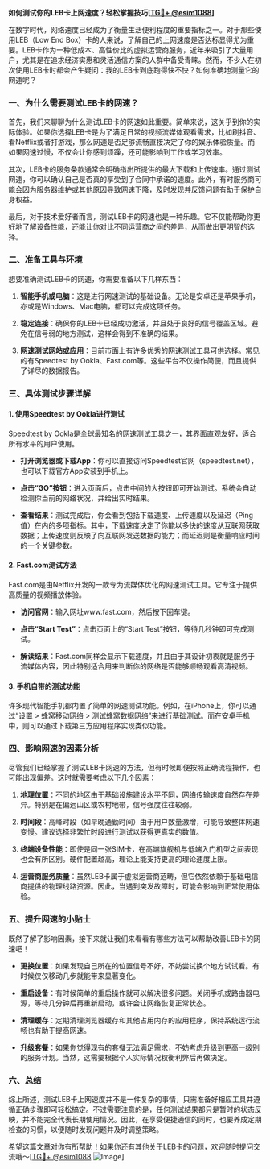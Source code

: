 **如何测试你的LEB卡上网速度？轻松掌握技巧[[TG💪+ @esim1088](https://t.me/s/esim1088)]**

在数字时代，网络速度已经成为了衡量生活便利程度的重要指标之一。对于那些使用LEB（Low End Box）卡的人来说，了解自己的上网速度是否达标显得尤为重要。LEB卡作为一种低成本、高性价比的虚拟运营商服务，近年来吸引了大量用户，尤其是在追求经济实惠和灵活通信方案的人群中备受青睐。然而，不少人在初次使用LEB卡时都会产生疑问：我的LEB卡到底跑得快不快？如何准确地测量它的网速呢？

### **一、为什么需要测试LEB卡的网速？**

首先，我们来聊聊为什么测试LEB卡的网速如此重要。简单来说，这关乎到你的实际体验。如果你选择LEB卡是为了满足日常的视频流媒体观看需求，比如刷抖音、看Netflix或者打游戏，那么网速是否足够流畅直接决定了你的娱乐体验质量。而如果网速过慢，不仅会让你感到烦躁，还可能影响到工作或学习效率。

其次，LEB卡的服务条款通常会明确指出所提供的最大下载和上传速率。通过测试网速，你可以确认自己是否真的享受到了合同中承诺的速度。此外，有时服务商可能会因为服务器维护或其他原因导致网速下降，及时发现并反馈问题有助于保护自身权益。

最后，对于技术爱好者而言，测试LEB卡的网速也是一种乐趣。它不仅能帮助你更好地了解设备性能，还能让你对比不同运营商之间的差异，从而做出更明智的选择。

### **二、准备工具与环境**

想要准确测试LEB卡的网速，你需要准备以下几样东西：

1. **智能手机或电脑**：这是进行网速测试的基础设备。无论是安卓还是苹果手机，亦或是Windows、Mac电脑，都可以完成这项任务。
   
2. **稳定连接**：确保你的LEB卡已经成功激活，并且处于良好的信号覆盖区域。避免在信号弱的地方测试，这样会得到不准确的结果。

3. **网速测试网站或应用**：目前市面上有许多优秀的网速测试工具可供选择。常见的有Speedtest by Ookla、Fast.com等。这些平台不仅操作简便，而且提供了详尽的数据报告。

### **三、具体测试步骤详解**

#### **1. 使用Speedtest by Ookla进行测试**

Speedtest by Ookla是全球最知名的网速测试工具之一，其界面直观友好，适合所有水平的用户使用。

- **打开浏览器或下载App**：你可以直接访问Speedtest官网（speedtest.net），也可以下载官方App安装到手机上。
  
- **点击“GO”按钮**：进入页面后，点击中间的大按钮即可开始测试。系统会自动检测你当前的网络状况，并给出实时结果。

- **查看结果**：测试完成后，你会看到包括下载速度、上传速度以及延迟（Ping值）在内的多项指标。其中，下载速度决定了你能以多快的速度从互联网获取数据；上传速度则反映了向互联网发送数据的能力；而延迟则是衡量响应时间的一个关键参数。

#### **2. Fast.com测试方法**

Fast.com是由Netflix开发的一款专为流媒体优化的网速测试工具。它专注于提供高质量的视频播放体验。

- **访问官网**：输入网址www.fast.com，然后按下回车键。
  
- **点击“Start Test”**：点击页面上的“Start Test”按钮，等待几秒钟即可完成测试。
  
- **解读结果**：Fast.com同样会显示下载速度，并且由于其设计初衷就是服务于流媒体内容，因此特别适合用来判断你的网络是否能够顺畅观看高清视频。

#### **3. 手机自带的测试功能**

许多现代智能手机都内置了简单的网速测试功能。例如，在iPhone上，你可以通过“设置 > 蜂窝移动网络 > 测试蜂窝数据网络”来进行基础测试。而在安卓手机中，则可以通过下载第三方应用程序实现类似功能。

### **四、影响网速的因素分析**

尽管我们已经掌握了测试LEB卡网速的方法，但有时候即便按照正确流程操作，也可能出现偏差。这时就需要考虑以下几个因素：

1. **地理位置**：不同的地区由于基础设施建设水平不同，网络传输速度自然存在差异。特别是在偏远山区或农村地带，信号强度往往较弱。

2. **时间段**：高峰时段（如早晚通勤时间）由于用户数量激增，可能导致整体网速变慢。建议选择非繁忙时段进行测试以获得更真实的数值。

3. **终端设备性能**：即使是同一张SIM卡，在高端旗舰机与低端入门机型之间表现也会有所区别。硬件配置越高，理论上能支持更高的理论速度上限。

4. **运营商服务质量**：虽然LEB卡属于虚拟运营商范畴，但它依然依赖于基础电信商提供的物理线路资源。因此，当遇到突发故障时，可能会影响到正常使用体验。

### **五、提升网速的小贴士**

既然了解了影响因素，接下来就让我们来看看有哪些方法可以帮助改善LEB卡的网速吧！

- **更换位置**：如果发现自己所在的位置信号不好，不妨尝试换个地方试试看。有时候仅仅移动几步就能带来显著变化。

- **重启设备**：有时候简单的重启操作就可以解决很多问题。关闭手机或路由器电源，等待几分钟后再重新启动，或许会让网络恢复正常状态。

- **清理缓存**：定期清理浏览器缓存和其他占用内存的应用程序，保持系统运行流畅也有助于提高网速。

- **升级套餐**：如果你觉得现有的套餐无法满足需求，不妨考虑升级到更高一级别的服务计划。当然，这需要根据个人实际情况权衡利弊后再做决定。

### **六、总结**

综上所述，测试LEB卡上网速度并不是一件复杂的事情，只需准备好相应工具并遵循正确步骤即可轻松搞定。不过需要注意的是，任何测试结果都只是暂时的状态反映，并不能完全代表长期使用情况。因此，在享受便捷通信的同时，也要养成定期检查的习惯，以便随时发现问题并及时调整策略。

希望这篇文章对你有所帮助！如果你还有其他关于LEB卡的问题，欢迎随时提问交流哦～[[TG💪+ @esim1088](https://t.me/s/esim1088) ![Image](https://i.postimg.cc/4NQfJmqS/Snipaste-2025-05-13-00-14-12.png)]